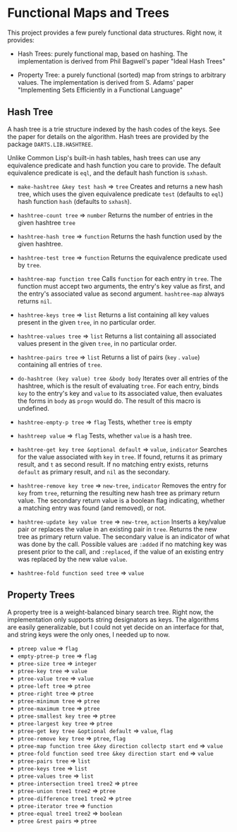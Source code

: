 
Functional Maps and Trees
==========================

This project provides a few purely functional data structures.
Right now, it provides:

  - Hash Trees: purely functional map, based on hashing. The
    implementation is derived from Phil Bagwell's paper "Ideal Hash 
    Trees"

  - Property Tree: a purely functional (sorted) map from 
    strings to arbitrary values. The implementation is derived
    from S. Adams' paper "Implementing Sets Efficiently in a Functional 
    Language"


Hash Tree
----------

A hash tree is a trie structure indexed by the hash codes of the
keys. See the paper for details on the algorithm. Hash trees are
provided by the package `DARTS.LIB.HASHTREE`.

Unlike Common Lisp's built-in hash tables, hash trees can use any
equivalence predicate and hash function you care to provide. The
default equivalence predicate is `eql`, and the default hash
function is `sxhash`.

- `make-hashtree &key test hash` => `tree` Creates and returns a new
  hash tree, which uses the given equivalence predicate `test` (defaults 
  to `eql`) hash function `hash` (defaults to `sxhash`).

- `hashtree-count tree` => `number` Returns the number of entries
  in the given hashtree `tree`

- `hashtree-hash tree` => `function` Returns the hash function used
  by the given hashtree.

- `hashtree-test tree` => `function` Returns the equivalence predicate
  used by `tree`.

- `hashtree-map function tree` Calls `function` for each entry in
  `tree`. The function must accept two arguments, the entry's key
  value as first, and the entry's associated value as second argument.
  `hashtree-map` always returns `nil`.

- `hashtree-keys tree` => `list` Returns a list containing all key
  values present in the given `tree`, in no particular order.

- `hashtree-values tree` => `list` Returns a list containing all associated
  values present in the given `tree`, in no particular order.

- `hashtree-pairs tree` => `list` Returns a list of pairs (`key` . `value`)
  containing all entries of `tree`.

- `do-hashtree (key value) tree &body body` Iterates over all entries of
  the hashtree, which is the result of evaluating `tree`. For each entry,
  binds `key` to the entry's key and `value` to its associated value,
  then evaluates the forms in `body` as `progn` would do. The result of 
  this macro is undefined.

- `hashtree-empty-p tree` => `flag` Tests, whether `tree` is empty

- `hashtreep value` => `flag` Tests, whether `value` is a hash tree.

- `hashtree-get key tree &optional default` => `value`, `indicator` 
  Searches for the value associated with `key` in `tree`. If found,
  returns it as primary result, and `t` as second result. If no 
  matching entry exists, returns `default` as primary result, and
  `nil` as the secondary.

- `hashtree-remove key tree` => `new-tree`, `indicator`
  Removes the entry for `key` from `tree`, returning the resulting new
  hash tree as primary return value. The secondary return value is a
  boolean flag indicating, whether a matching entry was found (and
  removed), or not. 

- `hashtree-update key value tree` => `new-tree`, `action`
  Inserts a key/value pair or replaces the value in an existing pair
  in `tree`. Returns the new tree as primary return value. The secondary
  value is an indicator of what was done by the call. Possible values
  are `:added` if no matching key was present prior to the call, and
  `:replaced`, if the value of an existing entry was replaced by the
  new value `value`.

- `hashtree-fold function seed tree` => `value`


Property Trees
---------------

A property tree is a weight-balanced binary search tree. Right now, the
implementation only supports string designators as keys. The algorithms
are easily generalizable, but I could not yet decide on an interface for
that, and string keys were the only ones, I needed up to now.

- `ptreep value` => `flag`
- `empty-ptree-p tree` => `flag`
- `ptree-size tree` => `integer`
- `ptree-key tree` => `value`
- `ptree-value tree` => `value`
- `ptree-left tree` => `ptree`
- `ptree-right tree` => `ptree`
- `ptree-minimum tree` => `ptree`
- `ptree-maximum tree` => `ptree`
- `ptree-smallest key tree` => `ptree`
- `ptree-largest key tree` => `ptree`
- `ptree-get key tree &optional default` => `value`, `flag`
- `ptree-remove key tree` => `ptree`, `flag`
- `ptree-map function tree &key direction collectp start end` => `value`
- `ptree-fold function seed tree &key direction start end` => `value`
- `ptree-pairs tree` => `list`
- `ptree-keys tree` => `list`
- `ptree-values tree` => `list`
- `ptree-intersection tree1 tree2` => `ptree`
- `ptree-union tree1 tree2` => `ptree`
- `ptree-difference tree1 tree2` => `ptree`
- `ptree-iterator tree` => `function`
- `ptree-equal tree1 tree2` => `boolean`
- `ptree &rest pairs` => `ptree`
